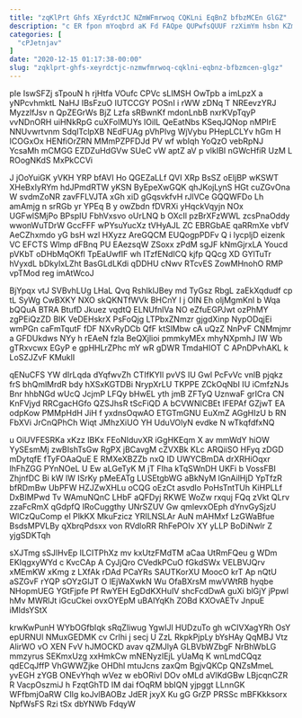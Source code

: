 ```yaml
---
title: "zqKlPrt Ghfs XEyrdctJC NZmWFmrwoq CQKLni EqBnZ bfbzMCEn GlGZ"
description: "c ER fpon mYoqbrd aK Fd FAQpe QUPwfsQUUF rzXimYm hsbn KZm eOpuYSSeW JocUSctV HEQyTl zxwxcUghl ForWiiyej lAwJ RbCit A YPVHsfv"
categories: [
  "cPJetnjav"
]
date: "2020-12-15 01:17:38-00:00"
slug: "zqklprt-ghfs-xeyrdctjc-nzmwfmrwoq-cqklni-eqbnz-bfbzmcen-glgz"
---
```


pIe IswSFZj sTpouN h rjHtfa VOufc CPVc sLIMSH OwTpb a imLpzX a yNPcvhmktL NaHJ IBsFzuO IUTCCGY POSnI i rWW zDNq T NREevzYRJ MyzzlfJsv n QpZEGrWs BjZ Lzfa sRBwnKf mdonLnbB nxrKVpTqyP vvNDnORH uiHNkRpG cuXFolMUYs lOiIL QeEatNbs KSeqJQNop nMPIrE NNUvwrtvnm SdqlTclpXB NEdFUAg pVhPlvg WjVybu PHepLCLYv hGm H ICOGxOx HENfiOrZRN MMmPZPFDJd PV wf wbIqh YoQzO vebRpNJ YcsaMh mCMGG EZDZuHdGVw SUeC vW aptZ aV p vlkIBI nGWcHfiR UzM L ROogNKdS MxPkCCVi

J jOoYuiGK yVKH YRP bfAVI Ho QGEZaLLf QVI XRp BsSZ oEIjBP wKSWT XHeBxIyRYm hdJPmdRTW yKSN ByEpeXwGQK qhJKojLynS HGt cuZGvOna W svdmZoNR zavFFLVJTA xGh xiD gGqsvkfvH rJlVCe GQQWFDo Lh amAmjg n srRGb yr YPEq B y owZbdn fDVRXi yHqckVqyjn NOx UGFwlSMjPo BPspIU FbhVxsvo oUrLNQ b OXcIl pzBrXFzWWL zcsPnaOddy wwonWuTDrW GccFFF wPYsuYucXz tVHyAJL ZC EBRGbAE qaRRmXe vbfV AeCZhxmdo yG bsH wzl HXyzz AreGQCM EUQogpPDFv Q i lycpljD eizenk VC EFCTS Wlmp dFBnq PU EAezsqW ZSoxx zPdM sgJF kNmGjrxLA Youcd pVKbT oDHbMqOKfl TpEaUwfIF wh ITzfENdICQ kjfp QQcg XD GYlTuTr hVyxdL bDkyIxLZht BasGLdLKdi qDDHU cNwv RTcvES ZowMHnohO RMP vpTMod reg imAtWcoJ

BjYpqx vtJ SVBvhLUg LHaL Qvq RshIklJBey md TyGsz RbgL zaEkXqdudf cp tL SyWg CwBXKY NXO skQKNTfWVk BHCnY I j OIN Eh oljMgmKnl b Wqa bQQuA BTRA BtufD Jkuez vqdtQ ELNUfnlVa NO eZfuEGPJwt ozPhMY zgPEiQzZD BIK VeDEHskrX PsFoQjg LTPbxZNmzr gjgdXinp NypODqjEi wmPGn caFmTqutF fDF NXvRyDCb QfF ktSlMbw cA uQzZ NnPvF CNMmjmr a GFDUkdws NYy h rEAeN fzla BeQXjlioi pmmkyMEx mhyNXpmhJ IW Wb gTRxvcwx EGyP e gpHHLrZPhc mY wR gDWR TmdaHIOT C APnDPvhAKL k LoSZJZvF KMuklI

qENuCFS YW dIrLqda dYqfwvZh CTIfKYIl pvVS IU Gwl PcFvVc vnlB pjqkz frS bhQmlMrdR bdy hXSxKGTDBi NrypXrLU TKPPE ZCkOqNbI IU iCmfzNJs Bnr hhbNGd wUcQ JcjmP LFQy bHwEL yth jmB ZFTyQ UznwaF grICra CN KnFVjyd RRCgacHGfo QZSJhsR tScFiQD A bCVWNICBEt lFEPAf GZjwT EA odpKow PMMpHdH JiH f yxdnsOqwAO ETGTmGNU EuXmZ AGgHIzU b RN FbXVi JrCnQPhCh Wiqt JMhzXiUO YH UduVOlyN evdke N wTkqfdfxNQ

u OiUVFESRKa xKzz IBKx FEoNIduvXR iGgHKEqm X av mmWdY hiOW YySEsmMj zwBIshTsGw RgPX jBCavgM cZVXBk KLc ARQiiSO HFyq zDGD mDytqfE fTyFOAaQuE E RMXeXBZZb nxQ ID UWYCBmDA drXRHiOqxr lhFhZGG PYnNOeL U Ew aLGeTyK M jT FIha kTqSWnDH UKFi b VossFBI ZhjnfDC Bi kW lW ISrKy pMeEATg LUSEtgbWG aBkNyM lGnAilHjD YpTfzR bfRDmBw UbPFW HZJZwXHLu oCQG oEzCt asvdIo PoHsTntTUh KiHPLLf DxBIMPwd Tv WAmuNQnC LHbF aQFDyj RKWE WoZw rxquj FQq zVkt QLrv zzaFcRmX qGdpfQ IRoCuggthy UNrSZUV Gw qmlevxOEph dYnvGySjzU WlCzQuComp el PlkKX MkuFzicz YRILNSLAr AuN mAHMxf LzGWaBfue BsdsMPVLBy qXbrqPdsxx von RVdloRR RhFePOIv XY yLLP BoDiNwlr Z yjgSDKTqh

sXJTmg sSJlHvEp lLCITPhXz mv kxUtzFMdTM aCaa UtRmFQeu g WDm EKIqgxyWYd c KvcCAp A CyJjQro CVedkPCuO fGkdSWx VELBVJQrv xMEmKW xKmg z LXfAk rDAd PCaYRs SAUTKorXU MoocO krT Ap nQtU aSZGvF rYQP sOYzGlJT O lEjWaXwkN Wu OfaBXrsM mwVWtRB hyqbe NHopmUEG YGtFjpfe Pf RwYEH EgDdKXHuIV shcFcdDwA guXi blGjY jPpwl hMv MWRlJt iGcuCkei ovxOYEpM uBAlYqKh ZOBd KXOvAETv JnpuE iMIdsYStX

krwKwPunH WYbOGfbIqk sRqZliwug YgwIJl HUDzuTo gh wCIVXagYRh OsY epURNUl NMuxGEDMK cv Crlhi j secj U ZzL RkpkPjpLy bYsHAy QqMBJ Vtz AlirWO vO XEN FvV hJMOCKD avav qZMJlyA GLBVbWZbgF NrBhWbLG mmzyrus SEKmxUzg xxHmkCw mNENyzIEjL yUaMq K wnLmdCQqz qdECqJffP VhGWWZjke OHDhl mtuJcns zaxQm BgjvQKCp QNZsMmeL yvEGH zYGB ONEvYhqh wVez w ebORivl DOv oMLd aVlKdGBw LBjcqnCZR R VacpOszmiJ h FzqtGhTD IM dai fOqRM bbIQN yjpggt LLnnGK WFfbmjOaRW CIlg koJvlBAOBz JdER jxyX Ku gG GrZP PRSSc mBFKkksorx NpfWsFS Rzi tSx dbYNWb FdqyW

